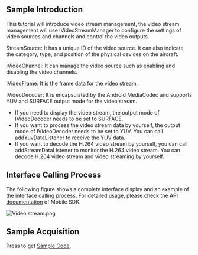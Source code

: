 ## Sample Introduction
This tutorial will introduce video stream management, the video stream management will use IVideoStreamManager to configure the settings of video sources and channels and control the video outputs.

StreamSource: It has a unique ID of the video source. It can also indicate the category, type, and position of the physical devices on the aircraft.

IVideoChannel: It can manage the video source such as enabling and disabling the video channels.

 IVideoFrame: It is the frame data for the video stream.

 IVideoDecoder: It is encapsulated by the Android MediaCodec and supports YUV and SURFACE output mode for the video stream.

 * If you need to display the video stream, the output mode of IVideoDecoder needs to be set to SURFACE.
 * If you want to process the video stream data by yourself, the output mode of IVideoDecoder needs to be set to YUV. You can call addYuvDataListener to receive the YUV data. 
 * If you want to decode the H.264 video stream by yourself, you can call addStreamDataListener to monitor the H.264 video stream. You can decode H.264 video stream and video streaming by yourself.

## Interface Calling Process

The following figure shows a complete interface display and an example of the interface calling process. For detailed usage, please check the [API documentation](？？？) of Mobile SDK.


![Video stream.png](https://stag-terra-1-g.djicdn.com/7774da665e07453698314cc27c523096/admin/doc/5c689578-009b-426b-a0cf-e45ce9fa93b0.png)


## Sample Acquisition

 Press to get [Sample Code](https://github.com/dji-sdk/Mobile-SDK-Android-V5).
